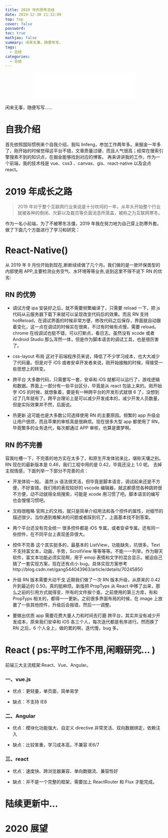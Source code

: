 ```yaml
---
title: 2019 年的思考总结
date: 2019-12-30 21:32:09
top: top
cover: false
password:
toc: true
mathjax: false
summary: 闲来无事，随便写写。
tags:
  - 总结
categories:
  - 总结
---
```


<div align="middle">
<iframe frameborder="no" border="0" marginwidth="0" marginheight="0" width=330 height=86 src="//music.163.com/outchain/player?type=2&id=411214279&auto=1&height=66"></iframe>
</div>

闲来无事，随便写写......

# 自我介绍

首先依照国际惯例来个自我介绍，我叫 linfeng，参加工作两年多。来掘金一年多了，刚开始的时候觉得这平台不错，文章质量过硬，而且人气很高；经常在搜索引擎搜素不到的知识点，在掘金能够找到对应的博客。
再来讲讲我的工作，作为一个前端，我的技术栈是 vue、css3 、canvas、gis、react-native 以及会点 react。

# 2019 年成长之路

> 2019 年对于整个互联网行业来说是十分坎坷的一年，从年头开始整个行业就被各种的倒闭、欠薪以及裁员等负面消息所笼盖，被称之为互联网寒冬。

作为一名小前端，为了不被寒冬冻僵，2019 年我在努力地为自己穿上防寒外套。做了下面几个方面进行了学习和研究：

# React-Native()

从 2019 年 9 月份开始到现在,断断续续做了几个月。我们做的是一款环保类型的内部使用 APP,主要检测业务空气、水环境等等业务,说到这里不得不说下 RN 的优劣:

## RN 的优势

- 调试方便
  ipa 安装好之后，就不需要频繁编译了，只需要 reload 一下，把 js 代码从云服务器下载下来就可以呈现改变代码后的效果。而且 RN 支持 hotReload，在调试界面的时候非常方便，修改代码之后保存，界面就自动跟着变化，这一点在调试的时候实在很爽，不过有时候有点慢，需要 reload。chrome 在线调试也挺不错，可以打断点，看日志。虽然没有 xcode 或者 Android Studio 那么浑然一体，但是作为脚本语言的调试工具，也是很厉害了。

- css-layout 布局
  这对于前端程序员来说，降低了不少学习成本，也大大减少了代码量。但是对于 iOS 或者安卓开发者来说，刚开始接触的时候，得接受一些思想上的转变。

- 跨平台
  大多数代码，只需要写一套，安卓和 iOS 就都可以运行了，游戏逻辑和数据。界面上一部分有一些平台区分，毕竟是从 react 包装上来的。刚开始学 iOS 的时候，就想象着，要是有一种跨平台的开发形式就很 6 了，没想到过了几年就有了。跨平台理论上是可以减少开发成本的，减少开发人员数量，但是实际效果并不然，后面说。

- 热更新
  这可能也是大多数公司选择使用 RN 的主要原因。频繁的 app 升级会让用户很烦，而且苹果的审核真是很麻烦。现在很多大型 app 都使用了 RN，毕竟繁多的业务迭代，每次都通过 APP 审核，也算是噩梦啊。

## RN 的不完善

容我吐槽一下，不完善的地方实在太多了，和原生开发体验来比，堪称天壤之别。RN 现在的最新版本是 0.46，我们工程中用的是 0.42，毕竟还没上 1.0 呢。
去掉主观情感，下面列举一下部分不完善的点：

- 开发体验一般。
  虽然 js 语法很灵活，但毕竟是脚本语言，调试起来还是不方便，不好查错。我们用的表现较好的 vscode 编辑器，就这都感觉各种跳转很不方便，动不动就得全局搜索，可能是 xcode 用习惯了吧。脚本语言的编写也会慢慢习惯吧。

- 文档很粗略
  官网上的文档，就只是简单介绍用法和各个控件的属性，对细节的描述很少。当你遇到难解决的问题或者踩到坑了，上面基本找不到答案。

- 两个平台还没有完全统一
  很多控件都是 iOS 专属，或者安卓专属。还有同一些控件，在不同平台上表现差异很大。

- 控件不完善
  这个其实挺多的，最基本的 ListView，功能缺失，坑很多。Text 不支持富文本，动画，手势，ScrollView 等等等等。不能一一列举。作为聊天软件，富文本功能必须实现啊，用于 emoji 表情和文字的混合显示。被迫自己搞了一套实现方案，现在还有点小 bug。具体实现方案参考http://blog.csdn.net/gang544043963/article/details/70245850

- 升级 RN 版本需要大动干戈
  近期我们做了一次 RN 版本升级，从原来的 0.42 升到最近的 0.50。真的挺麻烦。新版把 PropTyps 从 React 中移了出来，那么之前的引用方式就得变，所有的文件挨个查。之前使用的第三方库，有和 PropTyps 相关的，都得一一更新。之前很多界面布局的时候，在 image 上放置了一些其他控件，升级后会报错，然后一一调整。

- 要做出优质 app 需要花费大量人力和时间去打磨
  跨平台，其实并没有减少开发成本，原来我们安卓和 iOS 各三个人，每次迭代都是有序进行。然而换了 RN 之后，6 个人全上，做的累的啊，迭代慢，bug 多。


# React ( ps:平时工作不用,闲暇研究... )

前端三大主流框架:React、Vue、Angular。

### 一、vue.js

- 优点：更轻量，单页面，简单易学

- 缺点：不支持 IE8

### 二、Angular

- 优点：模块化功能强大、自定义 directive 非常灵活、双向数据绑定，依赖注入

- 缺点：比较笨重，学习成本高，不兼容 IE6/7

### 三、react

- 优点：速度快、跨浏览器兼容、单向数据流、兼容性好

- 缺点：并不是一个完整的框架，需要加上 ReactRouter 和 Flux 才能完成。


# 陆续更新中...

# 2020 展望
